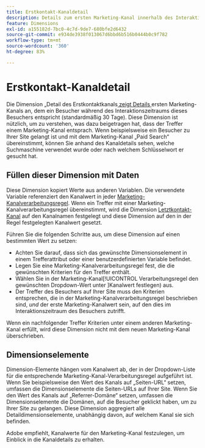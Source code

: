 ```yaml
---
title: Erstkontakt-Kanaldetail
description: Details zum ersten Marketing-Kanal innerhalb des Interaktionsablaufs des Besuchers.
feature: Dimensions
exl-id: a155182d-7bc0-4c7d-9de7-680bfe2d6432
source-git-commit: e934de3938f013067d6bbd6b516b0444b0c9f782
workflow-type: tm+mt
source-wordcount: '360'
ht-degree: 83%

---
```


# Erstkontakt-Kanaldetail

Die Dimension „Detail des Erstkontaktkanals[ zeigt Details ](overview.md) ersten Marketing-Kanals an, dem ein Besucher während des Interaktionszeitraums dieses Besuchers entspricht (standardmäßig 30 Tage). Diese Dimension ist nützlich, um zu verstehen, was dazu beigetragen hat, dass der Treffer einem Marketing-Kanal entsprach. Wenn beispielsweise ein Besucher zu Ihrer Site gelangt ist und mit dem Marketing-Kanal „Paid Search“ übereinstimmt, können Sie anhand des Kanaldetails sehen, welche Suchmaschine verwendet wurde oder nach welchem Schlüsselwort er gesucht hat.

## Füllen dieser Dimension mit Daten

Diese Dimension kopiert Werte aus anderen Variablen. Die verwendete Variable referenziert den Kanalwert in jeder [Marketing-Kanalverarbeitungsregel](/help/admin/tools/manage-rs/edit-settings/marketing-channels/mc-proc-rules.md). Wenn ein Treffer mit einer Marketing-Kanalverarbeitungsregel übereinstimmt, wird die Dimension [Letztkontakt-Kanal](last-touch-channel.md) auf den Kanalnamen festgelegt und diese Dimension auf den in der Regel festgelegten Kanalwert gesetzt.

Führen Sie die folgenden Schritte aus, um diese Dimension auf einen bestimmten Wert zu setzen:

* Achten Sie darauf, dass sich das gewünschte Dimensionselement in einem Trefferattribut oder einer benutzerdefinierten Variable befindet.
* Legen Sie eine Marketing-Kanalverarbeitungsregel fest, die die gewünschten Kriterien für den Treffer enthält.
* Wählen Sie in der Marketing-Kanal[!UICONTROL Verarbeitungsregel den gewünschten Dropdown-Wert unter ]Kanalwert festlegen) aus.
* Der Treffer des Besuchers auf Ihrer Site muss den Kriterien entsprechen, die in der Marketing-Kanalverarbeitungsregel beschrieben sind, _und_ der erste Marketing-Kanalwert sein, auf den dies im Interaktionszeitraum des Besuchers zutrifft.

Wenn ein nachfolgender Treffer Kriterien unter einem anderen Marketing-Kanal erfüllt, wird diese Dimension nicht mit dem neuen Marketing-Kanal überschrieben.

## Dimensionselemente

Dimension-Elemente hängen vom Kanalwert ab, der in der Dropdown-Liste für die entsprechende Marketing-Kanal-Verarbeitungsregel aufgeführt ist. Wenn Sie beispielsweise den Wert des Kanals auf „Seiten-URL“ setzen, umfassen die Dimensionselemente die Seiten-URLs auf Ihrer Site. Wenn Sie den Wert des Kanals auf „Referrer-Domäne“ setzen, umfassen die Dimensionselemente die Domänen, auf die Besucher geklickt haben, um zu Ihrer Site zu gelangen. Diese Dimension aggregiert alle Detaildimensionselemente, unabhängig davon, auf welchem Kanal sie sich befinden.

Adobe empfiehlt, Kanalwerte für den Marketing-Kanal festzulegen, um Einblick in die Kanaldetails zu erhalten.
